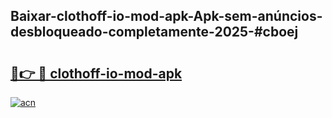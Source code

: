 ## Baixar-clothoff-io-mod-apk-Apk-sem-anúncios-desbloqueado-completamente-2025-#cboej

# <h2><a href="https://ainizakaria.my?title=clothoff-io-mod-apk&ref=20M">🔗👉 🔴 clothoff-io-mod-apk</a></h2>

[![acn](https://github.com/user-attachments/assets/0f9c940e-d8b0-45ae-aac7-cd30a18b3e1c)](https://ainizakaria.my?title=clothoff-io-mod-apk&ref=20M)

